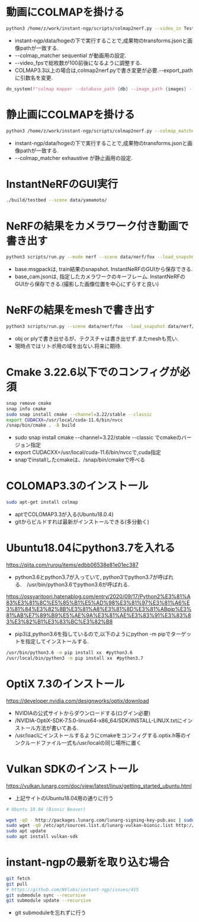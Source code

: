 # 動画にCOLMAPを掛ける

```bash
python3 /home/z/work/instant-ngp/scripts/colmap2nerf.py --video_in Test_TM.mp4 --video_fps 10 --colmap_matcher sequential --run_colmap
```

* instant-ngp/data/hogeの下で実行することで,成果物のtransforms.jsonと画像pathが一致する.
* --colmap_matcher sequential が動画用の設定.
* --video_fpsで総枚数が100前後になるように調整する.
* COLMAP3.3以上の場合は,colmap2nerf.pyで書き変更が必要.--export_pathに引数名を変更.

```python
do_system(f"colmap mapper --database_path {db} --image_path {images} --export_path {sparse}")
```

# 静止画にCOLMAPを掛ける

```bash
python3 /home/z/work/instant-ngp/scripts/colmap2nerf.py --colmap_matcher exhaustive --run_colmap --images /home/z/work/instant-ngp/data/hoge/images
```

* instant-ngp/data/hogeの下で実行することで,成果物のtransforms.jsonと画像pathが一致する.
* --colmap_matcher exhaustive が静止画用の設定.

# InstantNeRFのGUI実行

```bash
./build/testbed --scene data/yamamoto/
```

# NeRFの結果をカメラワーク付き動画で書き出す

```bash
python3 scripts/run.py --mode nerf --scene data/nerf/fox --load_snapshot data/nerf/fox/base.msgpack --video_camera_path data/nerf/fox/base_cam.json --video_n_seconds 10 --video_fps 24 --width 1920 --height 1080
```

* base.msgpackは, train結果のsnapshot. InstantNeRFのGUIから保存できる.
* base_cam.jsonは, 指定したカメラワークのキーフレーム. InstantNeRFのGUIから保存できる.(撮影した画像位置を中心にずらすと良い)

# NeRFの結果をmeshで書き出す

```bash
python3 scripts/run.py --scene data/nerf/fox --load_snapshot data/nerf/fox/base.msgpack --save_mesh fox.obj
```

* obj or plyで書き出せるが、テクスチャは書き出せず.またmeshも荒い.
* 現時点ではリトポ用の域を出ない.将来に期待.


# Cmake 3.22.6以下でのコンフィグが必須

```bash
snap remove cmake
snap info cmake
sudo snap install cmake --channel=3.22/stable --classic
export CUDACXX=/usr/local/cuda-11.6/bin/nvcc
/snap/bin/cmake . -B build
```

* sudo snap install cmake --channel=3.22/stable --classic でcmakeのバージョン指定
* export CUDACXX=/usr/local/cuda-11.6/bin/nvccで,cuda指定
* snapでinstallしたcmakeは、/snap/bin/cmakeで呼べる

# COLOMAP3.3のインストール

```bash
sudo apt-get install colmap
```

* aptでCOLOMAP3.3が入る(Ubuntu18.0.4)
* gitからビルドすれば最新がインストールできる(多分動く)

# Ubuntu18.04にpython3.7を入れる

https://qiita.com/rurou/items/edbb06538e81e01ec387

* python3.6とpython3.7が入っていて, python3でpython3.7が呼ばれる.　/usr/bin/python3.6でpython3.6が呼ばれる.

https://ossyaritoori.hatenablog.com/entry/2020/09/17/Python2%E3%81%A83%E3%81%8C%E5%85%B1%E5%AD%98%E3%81%97%E3%81%A6%E3%81%84%E3%82%8B%E3%81%A8%E3%81%8D%E3%81%ABpip%E3%81%AB%E7%89%B9%E5%AE%9A%E3%81%AE%E3%83%91%E3%83%83%E3%82%B1%E3%83%BC%E3%82%B8

* pip3は,python3.6を指しているので,以下のようにpython -m pipでターゲットを指定してインストールする.

```bash
/usr/bin/python3.6 -m pip install xx　#python3.6
/usr/local/bin/python3 -m pip install xx　#python3.7
```

# OptiX 7.3のインストール

https://developer.nvidia.com/designworks/optix/download

* NVIDIAの公式サイトからダウンロードする(ログイン必要)
* /NVIDIA-OptiX-SDK-7.5.0-linux64-x86_64/SDK/INSTALL-LINUX.txtにインストール方法が書いてある.
* /usr/loaclにインストールするようにcmakeをコンフィグする.optix.h等のインクルードファイル一式も/usr/localの同じ場所に置く

# Vulkan SDKのインストール

https://vulkan.lunarg.com/doc/view/latest/linux/getting_started_ubuntu.html

* 上記サイトのUbuntu18.04用の通りに行う

```bash
# Ubuntu 18.04 (Bionic Beaver)

wget -qO - http://packages.lunarg.com/lunarg-signing-key-pub.asc | sudo apt-key add -
sudo wget -qO /etc/apt/sources.list.d/lunarg-vulkan-bionic.list http://packages.lunarg.com/vulkan/lunarg-vulkan-bionic.list
sudo apt update
sudo apt install vulkan-sdk
```

# instant-ngpの最新を取り込む場合

```bash
git fetch
git pull
# https://github.com/NVlabs/instant-ngp/issues/415
git submodule sync --recursive
git submodule update --recursive
```
* git submoduleを忘れずに行う
